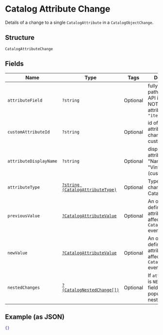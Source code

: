 
# Catalog Attribute Change

Details of a change to a single `CatalogAttribute` in a
`CatalogObjectChange`.

## Structure

`CatalogAttributeChange`

## Fields

| Name | Type | Tags | Description | Getter | Setter |
|  --- | --- | --- | --- | --- | --- |
| `attributeField` | `?string` | Optional | fully qualified path to field in API if change is NOT to a custom attribute e.g. `"item_data.name"` | getAttributeField(): ?string | setAttributeField(?string attributeField): void |
| `customAttributeId` | `?string` | Optional | id of custom attribute if change is to a custom attribute | getCustomAttributeId(): ?string | setCustomAttributeId(?string customAttributeId): void |
| `attributeDisplayName` | `?string` | Optional | display name of attribute e.g. "Name", "Price", "Vintage" (custom) | getAttributeDisplayName(): ?string | setAttributeDisplayName(?string attributeDisplayName): void |
| `attributeType` | [`?string (CatalogAttributeType)`](../../doc/models/catalog-attribute-type.md) | Optional | Type of a changed CatalogAttribute. | getAttributeType(): ?string | setAttributeType(?string attributeType): void |
| `previousValue` | [`?CatalogAttributeValue`](../../doc/models/catalog-attribute-value.md) | Optional | An object defining the attribute value affected by a `CatalogUpdate` event. | getPreviousValue(): ?CatalogAttributeValue | setPreviousValue(?CatalogAttributeValue previousValue): void |
| `newValue` | [`?CatalogAttributeValue`](../../doc/models/catalog-attribute-value.md) | Optional | An object defining the attribute value affected by a `CatalogUpdate` event. | getNewValue(): ?CatalogAttributeValue | setNewValue(?CatalogAttributeValue newValue): void |
| `nestedChanges` | [`?(CatalogNestedChange[])`](../../doc/models/catalog-nested-change.md) | Optional | If `attribute_type` is `NESTED`, this field will be populated with nested changes. | getNestedChanges(): ?array | setNestedChanges(?array nestedChanges): void |

## Example (as JSON)

```json
{}
```

